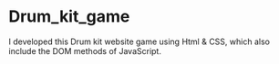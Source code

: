# Drum_kit_game
I developed this Drum kit website game using Html &amp; CSS, which also include the DOM methods of JavaScript.
